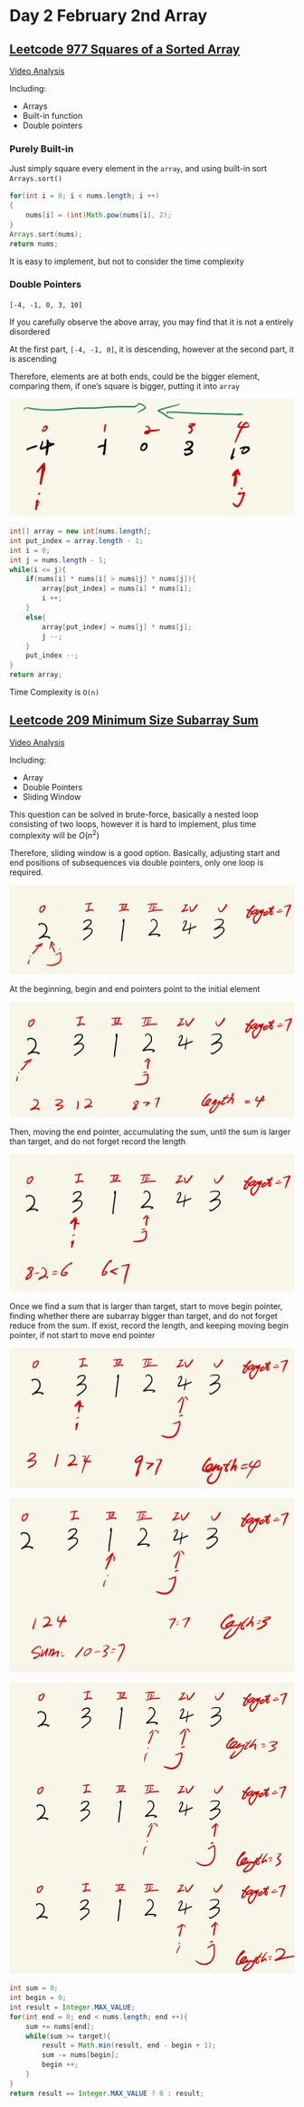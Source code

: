 # Day 2 February 2nd Array

## [Leetcode 977 Squares of a Sorted Array](https://leetcode.com/problems/squares-of-a-sorted-array/)

[Video Analysis](https://www.bilibili.com/video/BV1QB4y1D7ep/?vd_source=e8f9779956746463d5471d7c18ccae92)

Including:

- Arrays
- Built-in function
- Double pointers

### Purely Built-in

Just simply square every element in the `array`, and using built-in sort `Arrays.sort()`

```java
for(int i = 0; i < nums.length; i ++)
{
    nums[i] = (int)Math.pow(nums[i], 2);
}
Arrays.sort(nums);
return nums;
```

It is easy to implement, but not to consider the time complexity

### Double Pointers

`[-4, -1, 0, 3, 10]`

If you carefully observe the above array, you may find that it is not a entirely disordered

At the first part, `[-4, -1, 0]`, it is descending, however at the second part, it is ascending

Therefore, elements are at both ends, could be the bigger element, comparing them, if one’s square is bigger, putting it into `array`

![Untitled](../picture/Februrary%20Second/Untitled.jpeg)

```java
int[] array = new int[nums.length];
int put_index = array.length - 1;
int i = 0;
int j = nums.length - 1;
while(i <= j){
    if(nums[i] * nums[i] > nums[j] * nums[j]){
        array[put_index] = nums[i] * nums[i];
        i ++;
    }
    else{
        array[put_index] = nums[j] * nums[j];
        j --;
    }
    put_index --;
}
return array;
```

Time Complexity is `O(n)`

## [Leetcode 209 Minimum Size Subarray Sum](https://leetcode.com/problems/minimum-size-subarray-sum/)

[Video Analysis](https://www.bilibili.com/video/BV1tZ4y1q7XE/?spm_id_from=333.788&vd_source=e8f9779956746463d5471d7c18ccae92)

Including:

- Array
- Double Pointers
- Sliding Window

This question can be solved in brute-force, basically a nested loop consisting of two loops, however it is hard to implement, plus time complexity will be $O(n^2)$

Therefore, sliding window is a good option. Basically, adjusting start and end positions of subsequences via double pointers, only one loop is required.

![Untitled](../picture/Februrary%20Second/Untitled%201.jpeg)

At the beginning, begin and end pointers point to the initial element

![Untitled](../picture/Februrary%20Second/Untitled%202.jpeg)

Then, moving the end pointer, accumulating the sum, until the sum is larger than target, and do not forget record the length

![Untitled](../picture/Februrary%20Second/Untitled%203.jpeg)

Once we find a sum that is larger than target, start to move begin pointer, finding whether there are subarray bigger than target, and do not forget reduce from the sum. If exist, record the length, and keeping moving begin pointer, if not start to move end pointer

![Untitled](../picture/Februrary%20Second/Untitled%204.jpeg)

![Untitled](../picture/Februrary%20Second/Untitled%205.jpeg)

![Untitled](../picture/Februrary%20Second/Untitled%206.jpeg)

```java
int sum = 0;
int begin = 0;
int result = Integer.MAX_VALUE;
for(int end = 0; end < nums.length; end ++){
    sum += nums[end];
    while(sum >= target){
        result = Math.min(result, end - begin + 1);
        sum -= nums[begin];
        begin ++;
    }
}
return result == Integer.MAX_VALUE ? 0 : result;
```
